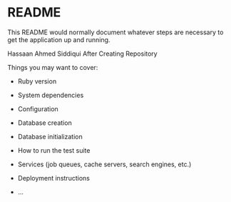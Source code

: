 # README

This README would normally document whatever steps are necessary to get the
application up and running.

Hassaan Ahmed Siddiqui
After Creating Repository

Things you may want to cover:

* Ruby version

* System dependencies

* Configuration

* Database creation

* Database initialization

* How to run the test suite

* Services (job queues, cache servers, search engines, etc.)

* Deployment instructions

* ...
